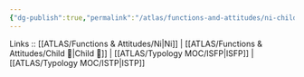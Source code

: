 ```yaml
---
{"dg-publish":true,"permalink":"/atlas/functions-and-attitudes/ni-child/"}
---
```


Links :: [[ATLAS/Functions & Attitudes/Ni\|Ni]] | [[ATLAS/Functions & Attitudes/Child 🧒\|Child 🧒]] | [[ATLAS/Typology MOC/ISFP\|ISFP]] | [[ATLAS/Typology MOC/ISTP\|ISTP]]

